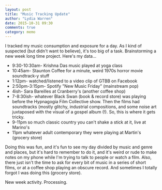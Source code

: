```yaml
---
layout: post
title: "Music Tracking Update"
author: "Lydia Warren"
date: 2015-10-31 09:30
comments: true
category: memo
---
```


I tracked my music consumption and exposure for a day. As I kind of suspected (but didn't want to believe), it's too big of a task. Brainstorming a new week long time project. Here's my data...

* 9:30-10:30am- Krishna Das music played at yoga class
* 10:45am- Staunton Coffee for a minute, weird 1970s horror movie soundtrack-y stuff
* 1:12pm- watched/listened to a video clip of GTBB on Facebook
* 2:50pm-3:15pm- Spotify "New Music Friday" (mainstream pop)
* 4ish- Sara Bareilles at Cranberry's (another coffee shop)
* 7-8:30ish- whatever Black Swan (book & record store) was playing before the Hypnagogia Film Collective show. Then the films had soundtracks (mostly glitchy, industrial compositions, and some noise art juxtaposed with the visual of a gospel album (!). So, this is where it gets tricky.
* 9-11pm so much classic country you can't shake a stick at it, live at Marino's
* 11pm whatever adult contemporary they were playing at Martin's (grocery store)

Doing this was fun, and it's fun to see my day divided by music and genre and places, but it's hard to remember to do it, and it's weird or rude to make notes on my phone while I'm trying to talk to people or watch a film. Also, there just isn't the time to ask for every bit of music in a series of short films, or at a coffee shop playing an obscure record. And sometimes I totally forgot I was doing this (grocery store).

New week activity. Processing. 
